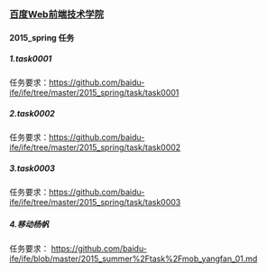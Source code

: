### [百度Web前端技术学院](https://github.com/baidu-ife/ife)
#### 2015_spring 任务
##### 1.task0001
任务要求：https://github.com/baidu-ife/ife/tree/master/2015_spring/task/task0001
##### 2.task0002
任务要求：https://github.com/baidu-ife/ife/tree/master/2015_spring/task/task0002
##### 3.task0003
任务要求：https://github.com/baidu-ife/ife/tree/master/2015_spring/task/task0003
##### 4.移动杨帆
任务要求：
https://github.com/baidu-ife/ife/blob/master/2015_summer%2Ftask%2Fmob_yangfan_01.md
